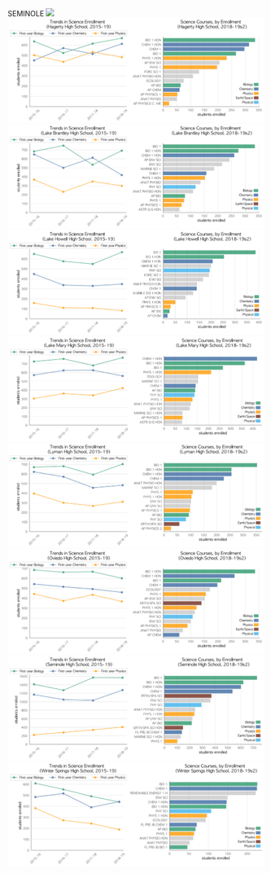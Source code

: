 SEMINOLE
![](../School_plots/CROOMS_ACA.png)
![](../School_plots/SEMINOLE/HAGERTY.png)
![](../School_plots/SEMINOLE/LAKE_BRANT.png)
![](../School_plots/SEMINOLE/LAKE_HOWEL.png)
![](../School_plots/SEMINOLE/LAKE_MARY.png)
![](../School_plots/SEMINOLE/LYMAN.png)
![](../School_plots/SEMINOLE/OVIEDO.png)
![](../School_plots/SEMINOLE/SEMINOLE.png)
![](../School_plots/SEMINOLE/WINTER_SPR.png)
